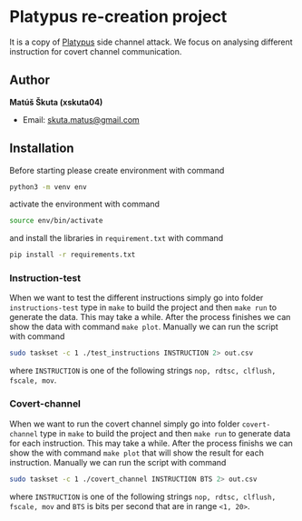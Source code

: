 # Platypus re-creation project

It is a copy of [Platypus](https://platypusattack.com/) side channel attack. We focus on analysing different instruction for covert channel communication.

## Author

**Matúš Škuta (xskuta04)**

- Email: [skuta.matus@gmail.com](mailto:skuta.matus@gmail.com)

## Installation

Before starting please create environment with command
```bash
python3 -m venv env
```
activate the environment with command
```bash
source env/bin/activate
```
and install the libraries in `requirement.txt` with command
```bash
pip install -r requirements.txt
```

### Instruction-test

When we want to test the different instructions simply go into folder `instructions-test` type in `make` to build the project and then `make run` to generate the data. This may take a while. After the process finishes we can show the data with command `make plot`. Manually we can run the script with command
```bash
sudo taskset -c 1 ./test_instructions INSTRUCTION 2> out.csv
```
where `INSTRUCTION` is one of the following strings `nop, rdtsc, clflush, fscale, mov`.

### Covert-channel

When we want to run the covert channel simply go into folder `covert-channel` type in `make` to build the project and then `make run` to generate data for each instruction. This may take a while. After the process finishs we can show the with command `make plot` that will show the result for each instruction. Manually we can run the script with command
```bash
sudo taskset -c 1 ./covert_channel INSTRUCTION BTS 2> out.csv
```
where `INSTRUCTION` is one of the following strings `nop, rdtsc, clflush, fscale, mov` and `BTS` is bits per second that are in range `<1, 20>`.
